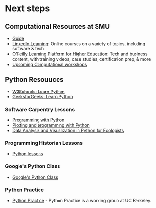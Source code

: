 
# Next steps

## Computational Resources at SMU

- [Guide](https://guides.smu.edu/computationalskills)
- [LinkedIn Learning](https://www.smu.edu/OIT/Services/linkedin): Online courses on a variety of topics, including software & tech
- [O'Reilly Learning Platform for Higher Education](https://go.oreilly.com/southern-methodist): Tech and business content, with training videos, case studies, certification prep, & more
- [Upcoming Computational workshops](https://libcal.smu.edu/calendar/libraryworkshops?cid=15527&t=g&d=0000-00-00&cal=15527&ct=57549&inc=0)

## Python Resouuces

- [W3Schools: Learn Python](https://www.w3schools.com/python/default.asp)
- [GeeksforGeeks: Learn Python](https://www.geeksforgeeks.org/python/python-programming-language-tutorial/)

### Software Carpentry Lessons
- [Programming with Python](https://swcarpentry.github.io/python-novice-inflammation/)
- [Plotting and programming with Python](https://swcarpentry.github.io/python-novice-gapminder/)
- [Data Analysis and Visualization in Python for Ecologists](https://datacarpentry.github.io/python-ecology-lesson/)

### Programming Historian Lessons
- [Python lessons](https://programminghistorian.org/en/lessons/?topic=python)
  
### Google's Python Class
- [Google's Python Class](https://developers.google.com/edu/python)

### Python Practice
- [Python Practice](https://python.berkeley.edu/learn/) - Python Practice is a working group at UC Berkeley.



